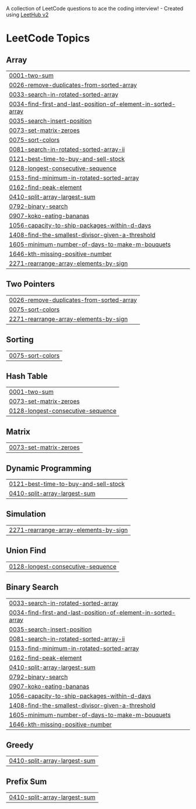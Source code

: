 A collection of LeetCode questions to ace the coding interview! - Created using [LeetHub v2](https://github.com/arunbhardwaj/LeetHub-2.0)
<!---LeetCode Topics Start-->
# LeetCode Topics
## Array
|  |
| ------- |
| [0001-two-sum](https://github.com/Rajnishkalwar/-CrackYourInternship/tree/master/0001-two-sum) |
| [0026-remove-duplicates-from-sorted-array](https://github.com/Rajnishkalwar/-CrackYourInternship/tree/master/0026-remove-duplicates-from-sorted-array) |
| [0033-search-in-rotated-sorted-array](https://github.com/Rajnishkalwar/-CrackYourInternship/tree/master/0033-search-in-rotated-sorted-array) |
| [0034-find-first-and-last-position-of-element-in-sorted-array](https://github.com/Rajnishkalwar/-CrackYourInternship/tree/master/0034-find-first-and-last-position-of-element-in-sorted-array) |
| [0035-search-insert-position](https://github.com/Rajnishkalwar/-CrackYourInternship/tree/master/0035-search-insert-position) |
| [0073-set-matrix-zeroes](https://github.com/Rajnishkalwar/-CrackYourInternship/tree/master/0073-set-matrix-zeroes) |
| [0075-sort-colors](https://github.com/Rajnishkalwar/-CrackYourInternship/tree/master/0075-sort-colors) |
| [0081-search-in-rotated-sorted-array-ii](https://github.com/Rajnishkalwar/-CrackYourInternship/tree/master/0081-search-in-rotated-sorted-array-ii) |
| [0121-best-time-to-buy-and-sell-stock](https://github.com/Rajnishkalwar/-CrackYourInternship/tree/master/0121-best-time-to-buy-and-sell-stock) |
| [0128-longest-consecutive-sequence](https://github.com/Rajnishkalwar/-CrackYourInternship/tree/master/0128-longest-consecutive-sequence) |
| [0153-find-minimum-in-rotated-sorted-array](https://github.com/Rajnishkalwar/-CrackYourInternship/tree/master/0153-find-minimum-in-rotated-sorted-array) |
| [0162-find-peak-element](https://github.com/Rajnishkalwar/-CrackYourInternship/tree/master/0162-find-peak-element) |
| [0410-split-array-largest-sum](https://github.com/Rajnishkalwar/-CrackYourInternship/tree/master/0410-split-array-largest-sum) |
| [0792-binary-search](https://github.com/Rajnishkalwar/-CrackYourInternship/tree/master/0792-binary-search) |
| [0907-koko-eating-bananas](https://github.com/Rajnishkalwar/-CrackYourInternship/tree/master/0907-koko-eating-bananas) |
| [1056-capacity-to-ship-packages-within-d-days](https://github.com/Rajnishkalwar/-CrackYourInternship/tree/master/1056-capacity-to-ship-packages-within-d-days) |
| [1408-find-the-smallest-divisor-given-a-threshold](https://github.com/Rajnishkalwar/-CrackYourInternship/tree/master/1408-find-the-smallest-divisor-given-a-threshold) |
| [1605-minimum-number-of-days-to-make-m-bouquets](https://github.com/Rajnishkalwar/-CrackYourInternship/tree/master/1605-minimum-number-of-days-to-make-m-bouquets) |
| [1646-kth-missing-positive-number](https://github.com/Rajnishkalwar/-CrackYourInternship/tree/master/1646-kth-missing-positive-number) |
| [2271-rearrange-array-elements-by-sign](https://github.com/Rajnishkalwar/-CrackYourInternship/tree/master/2271-rearrange-array-elements-by-sign) |
## Two Pointers
|  |
| ------- |
| [0026-remove-duplicates-from-sorted-array](https://github.com/Rajnishkalwar/-CrackYourInternship/tree/master/0026-remove-duplicates-from-sorted-array) |
| [0075-sort-colors](https://github.com/Rajnishkalwar/-CrackYourInternship/tree/master/0075-sort-colors) |
| [2271-rearrange-array-elements-by-sign](https://github.com/Rajnishkalwar/-CrackYourInternship/tree/master/2271-rearrange-array-elements-by-sign) |
## Sorting
|  |
| ------- |
| [0075-sort-colors](https://github.com/Rajnishkalwar/-CrackYourInternship/tree/master/0075-sort-colors) |
## Hash Table
|  |
| ------- |
| [0001-two-sum](https://github.com/Rajnishkalwar/-CrackYourInternship/tree/master/0001-two-sum) |
| [0073-set-matrix-zeroes](https://github.com/Rajnishkalwar/-CrackYourInternship/tree/master/0073-set-matrix-zeroes) |
| [0128-longest-consecutive-sequence](https://github.com/Rajnishkalwar/-CrackYourInternship/tree/master/0128-longest-consecutive-sequence) |
## Matrix
|  |
| ------- |
| [0073-set-matrix-zeroes](https://github.com/Rajnishkalwar/-CrackYourInternship/tree/master/0073-set-matrix-zeroes) |
## Dynamic Programming
|  |
| ------- |
| [0121-best-time-to-buy-and-sell-stock](https://github.com/Rajnishkalwar/-CrackYourInternship/tree/master/0121-best-time-to-buy-and-sell-stock) |
| [0410-split-array-largest-sum](https://github.com/Rajnishkalwar/-CrackYourInternship/tree/master/0410-split-array-largest-sum) |
## Simulation
|  |
| ------- |
| [2271-rearrange-array-elements-by-sign](https://github.com/Rajnishkalwar/-CrackYourInternship/tree/master/2271-rearrange-array-elements-by-sign) |
## Union Find
|  |
| ------- |
| [0128-longest-consecutive-sequence](https://github.com/Rajnishkalwar/-CrackYourInternship/tree/master/0128-longest-consecutive-sequence) |
## Binary Search
|  |
| ------- |
| [0033-search-in-rotated-sorted-array](https://github.com/Rajnishkalwar/-CrackYourInternship/tree/master/0033-search-in-rotated-sorted-array) |
| [0034-find-first-and-last-position-of-element-in-sorted-array](https://github.com/Rajnishkalwar/-CrackYourInternship/tree/master/0034-find-first-and-last-position-of-element-in-sorted-array) |
| [0035-search-insert-position](https://github.com/Rajnishkalwar/-CrackYourInternship/tree/master/0035-search-insert-position) |
| [0081-search-in-rotated-sorted-array-ii](https://github.com/Rajnishkalwar/-CrackYourInternship/tree/master/0081-search-in-rotated-sorted-array-ii) |
| [0153-find-minimum-in-rotated-sorted-array](https://github.com/Rajnishkalwar/-CrackYourInternship/tree/master/0153-find-minimum-in-rotated-sorted-array) |
| [0162-find-peak-element](https://github.com/Rajnishkalwar/-CrackYourInternship/tree/master/0162-find-peak-element) |
| [0410-split-array-largest-sum](https://github.com/Rajnishkalwar/-CrackYourInternship/tree/master/0410-split-array-largest-sum) |
| [0792-binary-search](https://github.com/Rajnishkalwar/-CrackYourInternship/tree/master/0792-binary-search) |
| [0907-koko-eating-bananas](https://github.com/Rajnishkalwar/-CrackYourInternship/tree/master/0907-koko-eating-bananas) |
| [1056-capacity-to-ship-packages-within-d-days](https://github.com/Rajnishkalwar/-CrackYourInternship/tree/master/1056-capacity-to-ship-packages-within-d-days) |
| [1408-find-the-smallest-divisor-given-a-threshold](https://github.com/Rajnishkalwar/-CrackYourInternship/tree/master/1408-find-the-smallest-divisor-given-a-threshold) |
| [1605-minimum-number-of-days-to-make-m-bouquets](https://github.com/Rajnishkalwar/-CrackYourInternship/tree/master/1605-minimum-number-of-days-to-make-m-bouquets) |
| [1646-kth-missing-positive-number](https://github.com/Rajnishkalwar/-CrackYourInternship/tree/master/1646-kth-missing-positive-number) |
## Greedy
|  |
| ------- |
| [0410-split-array-largest-sum](https://github.com/Rajnishkalwar/-CrackYourInternship/tree/master/0410-split-array-largest-sum) |
## Prefix Sum
|  |
| ------- |
| [0410-split-array-largest-sum](https://github.com/Rajnishkalwar/-CrackYourInternship/tree/master/0410-split-array-largest-sum) |
<!---LeetCode Topics End-->